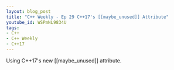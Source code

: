 ```yaml
---
layout: blog_post
title: "C++ Weekly - Ep 29 C++17's [[maybe_unused]] Attribute"
youtube_id: WSPmNL9834U
tags:
- C++
- C++ Weekly
- C++17
---
```


Using C++17's new [[maybe_unused]] attribute.


